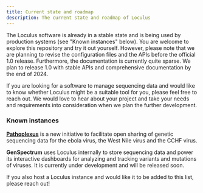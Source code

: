 ```yaml
---
title: Current state and roadmap
description: The current state and roadmap of Loculus
---
```


The Loculus software is already in a stable state and is being used by production systems (see "Known instances" below). You are welcome to explore this repository and try it out yourself. However, please note that we are planning to revise the configuration files and the APIs before the official 1.0 release. Furthermore, the documentation is currently quite sparse. We plan to release 1.0 with stable APIs and comprehensive documentation by the end of 2024.

If you are looking for a software to manage sequencing data and would like to know whether Loculus might be a suitable tool for you, please feel free to reach out. We would love to hear about your project and take your needs and requirements into consideration when we plan the further development.

### Known instances

**[Pathoplexus](https://pathoplexus.org)** is a new initiative to facilitate open sharing of genetic sequencing data for the ebola virus, the West Nile virus and the CCHF virus.

**GenSpectrum** uses Loculus internally to store sequencing data and power its interactive dashboards for analyzing and tracking variants and mutations of viruses. It is currently under development and will be released soon.

If you also host a Loculus instance and would like it to be added to this list, please reach out!

